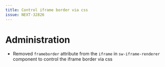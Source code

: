```yaml
---
title: Control iframe border via css
issue: NEXT-32826
---
```

# Administration
* Removed `frameborder` attribute from the `iframe` in `sw-iframe-renderer` component to control the iframe border via css
